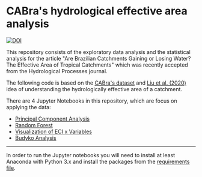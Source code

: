 # CABra's hydrological effective area analysis

[![DOI](https://zenodo.org/badge/DOI/10.5281/zenodo.4247710.svg)](https://doi.org/10.5281/zenodo.4247710)

This repository consists of the exploratory data analysis and the statistical analysis for the article "Are Brazilian Catchments Gaining or Losing Water? The Effective Area of Tropical Catchments" which was recently accepted from the Hydrological Processes journal.


The following code is based on the [CABra's dataset](https://zenodo.org/record/4070147#.X6QHwWhKiiM) and [Liu et al. (2020)](https://iopscience.iop.org/article/10.1088/1748-9326/aba7e5#:~:text=We%20find%20that%20one%20in,change%20outside%20their%20topographic%20boundaries.) idea of understanding the hydrologically effective area of a catchment.


There are 4 Jupyter Notebooks in this repository, which are focus on applying the data:
- [Principal Component Analysis](https://github.com/alexnaoki/CABra_notebook/blob/main/pca.ipynb)
- [Random Forest](https://github.com/alexnaoki/CABra_notebook/blob/main/randomforest.ipynb)
- [Visualization of ECI x Variables](https://github.com/alexnaoki/CABra_notebook/blob/main/eci_variables_figures.ipynb)
- [Budyko Analysis](https://github.com/alexnaoki/CABra_notebook/blob/main/budyko.ipynb)
-----------------------------------
In order to run the Jupyter notebooks you will need to install at least Anaconda with Python 3.x and install the packages from the [requirements file](https://github.com/alexnaoki/CABra_notebook/blob/main/requirements.txt).

